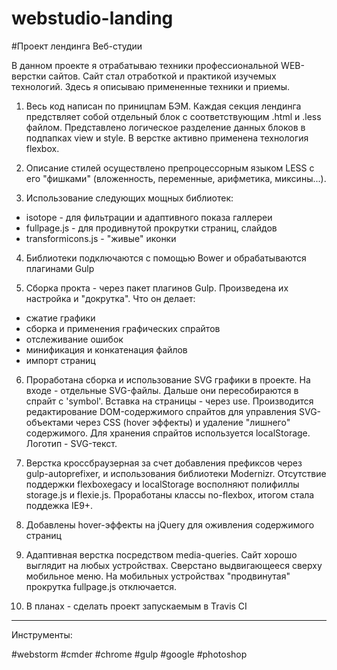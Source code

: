# webstudio-landing

#Проект лендинга Веб-студии

В данном проекте я отрабатываю техники профессиональной WEB-верстки сайтов.
Сайт стал отработкой и практикой изучемых технологий. Здесь я описываю примененные техники и приемы.

1. Весь код написан по приницпам БЭМ. Каждая секция лендинга предствляет собой отдельный блок с соответствующим .html и .less файлом.
Представлено логическое разделение данных блоков в подпапках view и style. В верстке активно применена технология flexbox.

2. Описание стилей осуществлено препроцессорным языком LESS с его "фишками" (вложенность, переменные, арифметика, миксины...).

3. Использование следующих мощных библиотек:
 - isotope  - для фильтрации и адаптивного показа галлереи 
 - fullpage.js  - для продивнутой прокрутки страниц, слайдов
 - transformicons.js - "живые" иконки

4. Библиотеки подключаются с помощью Bower и обрабатываются плагинами Gulp

5. Сборка прокта - через пакет плагинов Gulp. Произведена их настройка и "докрутка". Что он делает:
 - сжатие графики
 - сборка и применения графических спрайтов
 - отслеживание ошибок
 - минификация и конкатенация файлов
 - импорт страниц
 
6. Проработана сборка и использование SVG графики в проекте.
На входе - отдельные SVG-файлы. Дальше они пересобираются в спрайт c 'symbol'. Bcтавка на страницы  - через use.
Производится редактирование DOM-содержимого спрайтов для управления SVG-объектами через CSS (hover эффекты) и удаление "лишнего" содержимого.
Для хранения спрайтов используется localStorage. Логотип - SVG-текст.

7. Верстка кроссбраузерная за счет добавления префиксов через gulp-autoprefixer, и использования библиотеки Modernizr.
Отсутствие поддержки flexboxegacy и localStorage восполняют полифиллы storage.js и flexie.js. Проработаны классы no-flexbox,
итогом стала поддежка IE9+.

 
8. Добавлены hover-эффекты на jQuery для оживления содержимого страниц

9. Адаптивная верстка посредством media-queries. Сайт хорошо выглядит на любых устройствах.
Сверстано выдвигающееся сверху мобильное меню. На мобильных устройствах "продвинутая" прокрутка fullpage.js отключается.


10. В планах - сделать проект запускаемым в Travis CI

___
Инструменты:

\#webstorm \#cmder \#chrome \#gulp \#google \#photoshop
